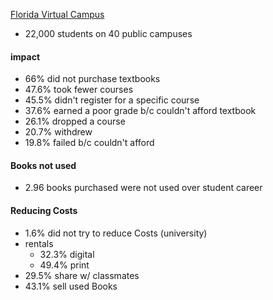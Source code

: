 [Florida Virtual Campus](http://www.openaccesstextbooks.org/pdf/2016_Florida_Student_Textbook_Survey.pdf)

- 22,000 students on 40 public campuses

#### impact
- 66% did not purchase textbooks
- 47.6% took fewer courses
- 45.5% didn't register for a specific course
- 37.6% earned a poor grade b/c couldn't afford textbook
- 26.1% dropped a course
- 20.7% withdrew
- 19.8% failed b/c couldn't afford

#### Books not used
- 2.96 books purchased were not used over student career

#### Reducing Costs
- 1.6% did not try to reduce Costs (university)
- rentals
  - 32.3% digital
  - 49.4% print
- 29.5% share w/ classmates
- 43.1% sell used Books
